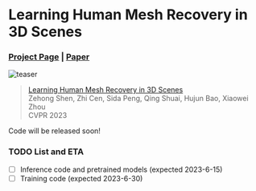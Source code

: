 # Learning Human Mesh Recovery in 3D Scenes

### [Project Page](https://zju3dv.github.io/sahmr/) | [Paper](https://openaccess.thecvf.com/content/CVPR2023/papers/Shen_Learning_Human_Mesh_Recovery_in_3D_Scenes_CVPR_2023_paper.pdf)

![teaser](https://zju3dv.github.io/sahmr/images/teaser_homepage.jpg)

> [Learning Human Mesh Recovery in 3D Scenes](https://openaccess.thecvf.com/content/CVPR2023/papers/Shen_Learning_Human_Mesh_Recovery_in_3D_Scenes_CVPR_2023_paper.pdf)  
> Zehong Shen, Zhi Cen, Sida Peng, Qing Shuai, Hujun Bao, Xiaowei Zhou  
> CVPR 2023

Code will be released soon!

### TODO List and ETA
- [ ] Inference code and pretrained models (expected 2023-6-15)
- [ ] Training code (expected 2023-6-30)